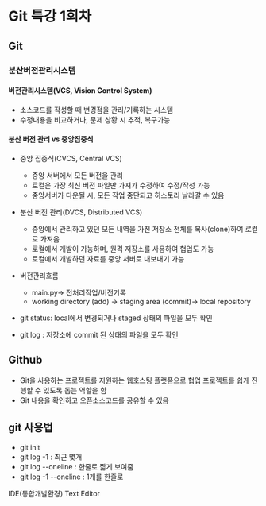# Git 특강 1회차
## Git
### 분산버전관리시스템
#### 버전관리시스템(VCS, Vision Control System)     
- 소스코드를 작성할 때 변경점을 관리/기록하는 시스템
- 수정내용을 비교하거나, 문제 상황 시 추적, 복구가능
#### 분산 버전 관리 vs 중앙집중식
- 중앙 집중식(CVCS, Central VCS)
    - 중앙 서버에서 모든 버전을 관리
    - 로컬은 가장 최신 버전 파일만 가져가 수정하여 수정/작성 가능
    - 중앙서버가 다운될 시, 모든 작업 중단되고 히스토리 날라갈 수 있음
- 분산 버전 관리(DVCS, Distributed VCS)
    - 중앙에서 관리하고 있던 모든 내역을 가진 저장소 전체를 복사(clone)하여 로컬로 가져옴
    - 로컬에서 개발이 가능하며, 원격 저장소를 사용하여 협업도 가능
    - 로컬에서 개발하던 자료를 중앙 서버로 내보내기 가능
    
- 버전관리흐름
    - main.py-> 전처리작업/버전기록
    - working directory (add) -> staging area (commit)-> local repository
- git status: local에서 변경되거나 staged 상태의 파일을 모두 확인
- git log : 저장소에 commit 된 상태의 파일을 모두 확인

## Github
- Git을 사용하는 프로젝트를 지원하는 웹호스팅 플랫폼으로 협업 프로젝트를 쉽게 진행할 수 있도록 돕는 역할을 함
- Git 내용을 확인하고 오픈소스코드를 공유할 수 있음

## git 사용법
- git init
- git log -1 : 최근 몇개
- git log --oneline : 한줄로 짧게 보여줌
- git log -1 --oneline : 1개를 한줄로

IDE(통합개발환경)
Text Editor